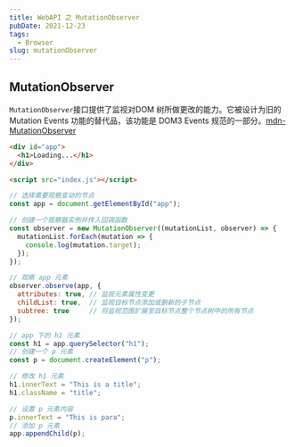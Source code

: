 ```yaml
---
title: WebAPI 之 MutationObserver
pubDate: 2021-12-23
tags:
  - Browser
slug: mutationObserver
---
```


## MutationObserver

`MutationObserver`接口提供了监视对DOM 树所做更改的能力。它被设计为旧的 Mutation Events 功能的替代品，该功能是 DOM3 Events 规范的一部分。[mdn-MutationObserver](https://developer.mozilla.org/zh-CN/docs/Web/API/MutationObserver)

```html
<div id="app">
  <h1>Loading...</h1>
</div>

<script src="index.js"></script>
```

```js
// 选择需要观察变动的节点
const app = document.getElementById("app");

// 创建一个观察器实例并传入回调函数
const observer = new MutationObserver((mutationList, observer) => {
  mutationList.forEach(mutation => {
    console.log(mutation.target);
  });
});

// 观察 app 元素
observer.observe(app, {
  attributes: true, // 监视元素属性变更
  childList: true,  // 监视目标节点添加或删新的子节点
  subtree: true     // 将监视范围扩展至目标节点整个节点树中的所有节点
});

// app 下的 h1 元素
const h1 = app.querySelector("h1");
// 创建一个 p 元素
const p = document.createElement("p");

// 修改 h1 元素
h1.innerText = "This is a title";
h1.className = "title";

// 设置 p 元素内容
p.innerText = "This is para";
// 添加 p 元素
app.appendChild(p);
```